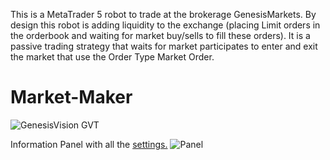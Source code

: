 This is a MetaTrader 5 robot to trade at the brokerage GenesisMarkets. By design this robot is adding liquidity to the exchange (placing Limit orders in the orderbook and waiting for market buy/sells to fill these orders). It is a passive trading strategy that waits for market participates to enter and exit the market that use the Order Type Market Order.

# Market-Maker
![GenesisVision GVT ](https://i.imgur.com/ke5V5Fj.png)

Information Panel with all the [settings.](https://github.com/virtubots/VirtuBot/wiki)
![Panel](https://i.imgur.com/c77idrf.png)
